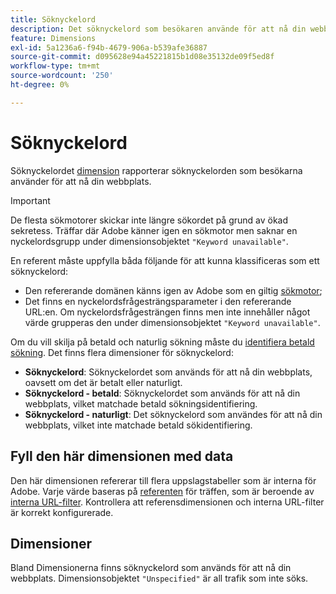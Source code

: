 ```yaml
---
title: Söknyckelord
description: Det söknyckelord som besökaren använde för att nå din webbplats.
feature: Dimensions
exl-id: 5a1236a6-f94b-4679-906a-b539afe36887
source-git-commit: d095628e94a45221815b1d08e35132de09f5ed8f
workflow-type: tm+mt
source-wordcount: '250'
ht-degree: 0%

---
```


# Söknyckelord

Söknyckelordet [dimension](overview.md) rapporterar söknyckelorden som besökarna använder för att nå din webbplats.

>[!IMPORTANT]
>
>De flesta sökmotorer skickar inte längre sökordet på grund av ökad sekretess. Träffar där Adobe känner igen en sökmotor men saknar en nyckelordsgrupp under dimensionsobjektet `"Keyword unavailable"`.

En referent måste uppfylla båda följande för att kunna klassificeras som ett söknyckelord:

* Den refererande domänen känns igen av Adobe som en giltig [sökmotor](search-engine.md);
* Det finns en nyckelordsfrågesträngsparameter i den refererande URL:en. Om nyckelordsfrågesträngen finns men inte innehåller något värde grupperas den under dimensionsobjektet `"Keyword unavailable"`.

Om du vill skilja på betald och naturlig sökning måste du [identifiera betald sökning](/help/admin/admin/c-manage-report-suites/c-edit-report-suites/general/paid-search-detection/paid-search-detection.md). Det finns flera dimensioner för söknyckelord:

* **Söknyckelord**: Söknyckelordet som används för att nå din webbplats, oavsett om det är betalt eller naturligt.
* **Söknyckelord - betald**: Söknyckelordet som används för att nå din webbplats, vilket matchade betald sökningsidentifiering.
* **Söknyckelord - naturligt**: Det söknyckelord som användes för att nå din webbplats, vilket inte matchade betald sökidentifiering.

## Fyll den här dimensionen med data

Den här dimensionen refererar till flera uppslagstabeller som är interna för Adobe. Varje värde baseras på [referenten](referrer.md) för träffen, som är beroende av [interna URL-filter](/help/admin/admin/c-manage-report-suites/c-edit-report-suites/general/internal-url-filter-admin.md). Kontrollera att referensdimensionen och interna URL-filter är korrekt konfigurerade.

## Dimensioner

Bland Dimensionerna finns söknyckelord som används för att nå din webbplats. Dimensionsobjektet `"Unspecified"` är all trafik som inte söks.
